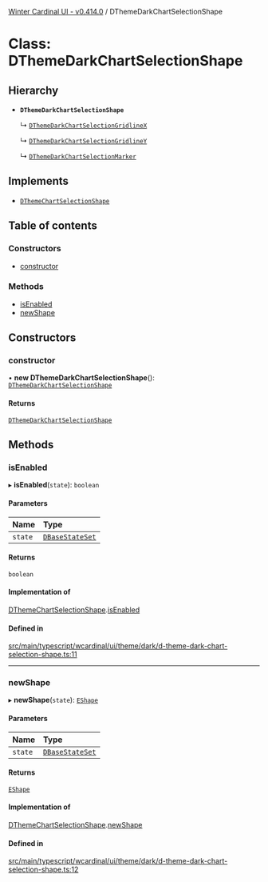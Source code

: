 [Winter Cardinal UI - v0.414.0](../index.md) / DThemeDarkChartSelectionShape

# Class: DThemeDarkChartSelectionShape

## Hierarchy

- **`DThemeDarkChartSelectionShape`**

  ↳ [`DThemeDarkChartSelectionGridlineX`](DThemeDarkChartSelectionGridlineX.md)

  ↳ [`DThemeDarkChartSelectionGridlineY`](DThemeDarkChartSelectionGridlineY.md)

  ↳ [`DThemeDarkChartSelectionMarker`](DThemeDarkChartSelectionMarker.md)

## Implements

- [`DThemeChartSelectionShape`](../interfaces/DThemeChartSelectionShape.md)

## Table of contents

### Constructors

- [constructor](DThemeDarkChartSelectionShape.md#constructor)

### Methods

- [isEnabled](DThemeDarkChartSelectionShape.md#isenabled)
- [newShape](DThemeDarkChartSelectionShape.md#newshape)

## Constructors

### constructor

• **new DThemeDarkChartSelectionShape**(): [`DThemeDarkChartSelectionShape`](DThemeDarkChartSelectionShape.md)

#### Returns

[`DThemeDarkChartSelectionShape`](DThemeDarkChartSelectionShape.md)

## Methods

### isEnabled

▸ **isEnabled**(`state`): `boolean`

#### Parameters

| Name | Type |
| :------ | :------ |
| `state` | [`DBaseStateSet`](../interfaces/DBaseStateSet.md) |

#### Returns

`boolean`

#### Implementation of

[DThemeChartSelectionShape](../interfaces/DThemeChartSelectionShape.md).[isEnabled](../interfaces/DThemeChartSelectionShape.md#isenabled)

#### Defined in

[src/main/typescript/wcardinal/ui/theme/dark/d-theme-dark-chart-selection-shape.ts:11](https://github.com/winter-cardinal/winter-cardinal-ui/blob/v0.414.0/src/main/typescript/wcardinal/ui/theme/dark/d-theme-dark-chart-selection-shape.ts#L11)

___

### newShape

▸ **newShape**(`state`): [`EShape`](../interfaces/EShape.md)

#### Parameters

| Name | Type |
| :------ | :------ |
| `state` | [`DBaseStateSet`](../interfaces/DBaseStateSet.md) |

#### Returns

[`EShape`](../interfaces/EShape.md)

#### Implementation of

[DThemeChartSelectionShape](../interfaces/DThemeChartSelectionShape.md).[newShape](../interfaces/DThemeChartSelectionShape.md#newshape)

#### Defined in

[src/main/typescript/wcardinal/ui/theme/dark/d-theme-dark-chart-selection-shape.ts:12](https://github.com/winter-cardinal/winter-cardinal-ui/blob/v0.414.0/src/main/typescript/wcardinal/ui/theme/dark/d-theme-dark-chart-selection-shape.ts#L12)
